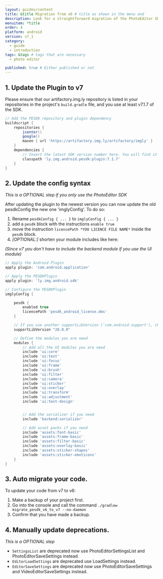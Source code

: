 ```yaml
---
layout: guides/content
title: &title Migration from v6 # title as shown in the menu and
description: Look for a straightforward migration of the PhotoEditor SDK v6.
menuitem: *title
order: 4
platform: android
version: v7_1
category:
  - guide
  - introduction
tags: &tags # tags that are necessary
  - photo editor

published: true # Either published or not
---
```



## 1. Update the Plugin to v7  
Please ensure that our artifactory.img.ly repository is listed in your repositories in the project's `build.gradle` file,
and you use at least v7.1.7 of the SDK.

```groovy
// Add the PESDK repository and plugin dependency
buildscript {
    repositories {
        jcenter()
        google()
        maven { url 'https://artifactory.img.ly/artifactory/imgly' }
    }
    dependencies {
        // Insert the latest SDK version number here. You will find it here https://github.com/imgly/pesdk-android-demo/releases
        classpath 'ly.img.android.pesdk:plugin:7.1.7'
    }
}
```

## 2. Update the config syntax 
*This is a OPTIONAL step if you only use the PhotoEditor SDK*   

After updating the plugin to the newest version you can now update the old pesdkConfig the new one 'imglyConfig'.
To do so: 
1. Rename `pesdkConfig { ... }` to `imglyConfig { ... }`
2. add a `pesdk` block with the instructions `enable true`
3. move the instruction `licencePath *YOU LICENCE FILE NAME*` inside the `pesdk` block.
4. *\[OPTIONAL:\]* shorten your module includes like here: 

_(Since v7 you don't have to include the backend module if you use the UI module)_
 
```groovy
// Apply the Android Plugin
apply plugin: 'com.android.application'

// Apply the PESDKPlugin
apply plugin: 'ly.img.android.sdk'

// Configure the PESDKPlugin
imglyConfig {

    pesdk {
        enabled true 
        licencePath 'pesdk_android_license.dms'
    }

    // If you use another supportLibVersion ('com.android.support'), change this version here to update your own supportLibVersion
    supportLibVersion "28.0.0"

    // Define the modules you are need
    modules {
        // Add all the UI modules you are need
        include 'ui:core'
        include 'ui:text'
        include 'ui:focus'
        include 'ui:frame'
        include 'ui:brush'
        include 'ui:filter'
        include 'ui:camera'
        include 'ui:sticker'
        include 'ui:overlay'
        include 'ui:transform'
        include 'ui:adjustment'
        include 'ui:text-design'


        // Add the serializer if you need
        include 'backend:serializer'

        // Add asset packs if you need
        include 'assets:font-basic'
        include 'assets:frame-basic'
        include 'assets:filter-basic'
        include 'assets:overlay-basic'
        include 'assets:sticker-shapes'
        include 'assets:sticker-emoticons'
    }
}

```

## 3. Auto migrate your code. 

To update your code from v7 to v6:
1. Make a backup of your project first.
2. Go into the console and call the command `./gradlew migrate_pesdk_v6_to_v7 --no-daemon`
3. Confirm that you have made a backup.


## 4. Manually update deprecations.
*This is a OPTIONAL step* 

* `SettingsList` are deprecated now use PhotoEditorSettingsList and PhotoEditorSaveSettings instead.
* `EditorLoadSettings` are deprecated use LoadSettings instead.
* `EditorSaveSettings` are deprecated now use PhotoEditorSaveSettings and VideoEditorSaveSettings instead.

